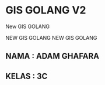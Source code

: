 # GIS GOLANG V2

New GIS GOLANG

NEW GIS GOLANG
NEW GIS GOLANG

## NAMA : ADAM GHAFARA
## KELAS : 3C